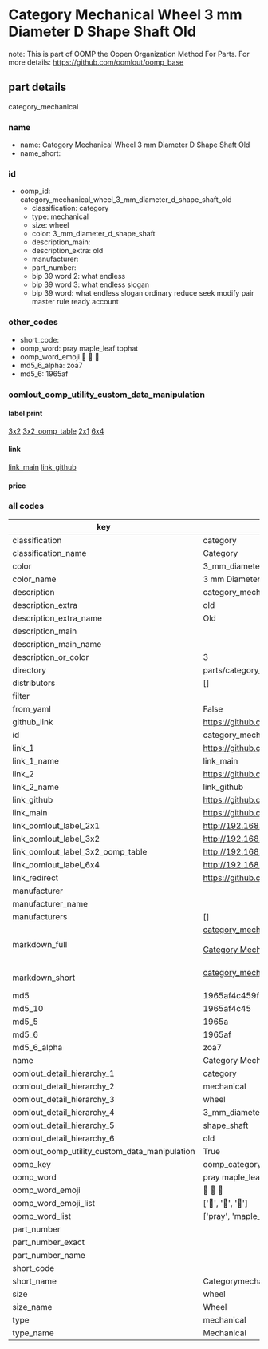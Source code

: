 # Category Mechanical Wheel 3 mm Diameter D Shape Shaft Old  

note: This is part of OOMP the Oopen Organization Method For Parts. For more details: https://github.com/oomlout/oomp_base

##  part details
  



category_mechanical



### name
* name: Category Mechanical Wheel 3 mm Diameter D Shape Shaft Old
* name_short: 
### id
* oomp_id: category_mechanical_wheel_3_mm_diameter_d_shape_shaft_old
  * classification: category
  * type: mechanical
  * size: wheel
  * color: 3_mm_diameter_d_shape_shaft
  * description_main: 
  * description_extra: old
  * manufacturer: 
  * part_number: 
  * bip 39 word 2: what endless
  * bip 39 word 3: what endless slogan
  * bip 39 word: what endless slogan ordinary reduce seek modify pair master rule ready account

### other_codes
* short_code: 
* oomp_word: pray maple_leaf tophat
* oomp_word_emoji :pray: :maple_leaf: :tophat:
* md5_6_alpha: zoa7
* md5_6: 1965af






### oomlout_oomp_utility_custom_data_manipulation
#### label print
[3x2](http://192.168.1.245:1112/?label=oomp%20zoa7)
[3x2_oomp_table](http://192.168.1.108:1112/?label=oomp%20zoa7)
[2x1](http://192.168.1.242:1112/?label=oomp%20zoa7)
[6x4](http://192.168.1.55:1112/?label=oomp%20zoa7)    

#### link

[link_main](https://github.com/oomlout/oomlout_oomp_version_1_messy/tree/main/parts/category_mechanical_wheel_3_mm_diameter_d_shape_shaft_old) [link_github](https://github.com/oomlout/oomlout_oomp_version_1_messy/tree/main/parts/category_mechanical_wheel_3_mm_diameter_d_shape_shaft_old)                             

#### price







### all codes 
| key | value |  
| --- | --- |  
| classification | category |  
| classification_name | Category |  
| color | 3_mm_diameter_d_shape_shaft |  
| color_name | 3 mm Diameter D Shape Shaft |  
| description | category_mechanical |  
| description_extra | old |  
| description_extra_name | Old |  
| description_main |  |  
| description_main_name |  |  
| description_or_color | 3  |  
| directory | parts/category_mechanical_wheel_3_mm_diameter_d_shape_shaft_old |  
| distributors | [] |  
| filter |  |  
| from_yaml | False |  
| github_link | https://github.com/oomlout/oomlout_oomp_part_src/tree/main/parts/category_mechanical_wheel_3_mm_diameter_d_shape_shaft_old |  
| id | category_mechanical_wheel_3_mm_diameter_d_shape_shaft_old |  
| link_1 | https://github.com/oomlout/oomlout_oomp_version_1_messy/tree/main/parts/category_mechanical_wheel_3_mm_diameter_d_shape_shaft_old |  
| link_1_name | link_main |  
| link_2 | https://github.com/oomlout/oomlout_oomp_version_1_messy/tree/main/parts/category_mechanical_wheel_3_mm_diameter_d_shape_shaft_old |  
| link_2_name | link_github |  
| link_github | https://github.com/oomlout/oomlout_oomp_version_1_messy/tree/main/parts/category_mechanical_wheel_3_mm_diameter_d_shape_shaft_old |  
| link_main | https://github.com/oomlout/oomlout_oomp_version_1_messy/tree/main/parts/category_mechanical_wheel_3_mm_diameter_d_shape_shaft_old |  
| link_oomlout_label_2x1 | http://192.168.1.242:1112/?label=oomp%20zoa7 |  
| link_oomlout_label_3x2 | http://192.168.1.245:1112/?label=oomp%20zoa7 |  
| link_oomlout_label_3x2_oomp_table | http://192.168.1.108:1112/?label=oomp%20zoa7 |  
| link_oomlout_label_6x4 | http://192.168.1.55:1112/?label=oomp%20zoa7 |  
| link_redirect | https://github.com/oomlout/oomlout_oomp_version_1_messy/tree/main/parts/category_mechanical_wheel_3_mm_diameter_d_shape_shaft_old |  
| manufacturer |  |  
| manufacturer_name |  |  
| manufacturers | [] |  
| markdown_full | [category_mechanical_wheel_3_mm_diameter_d_shape_shaft_old](none)<br>[](none)<br>[Category Mechanical Wheel 3 Mm Diameter D Shape Shaft Old](none)<br><br> |  
| markdown_short | [category_mechanical_wheel_3_mm_diameter_d_shape_shaft_old](none)<br><br> |  
| md5 | 1965af4c459f11d70c5a09c597d26fce |  
| md5_10 | 1965af4c45 |  
| md5_5 | 1965a |  
| md5_6 | 1965af |  
| md5_6_alpha | zoa7 |  
| name | Category Mechanical Wheel 3 mm Diameter D Shape Shaft Old |  
| oomlout_detail_hierarchy_1 | category |  
| oomlout_detail_hierarchy_2 | mechanical |  
| oomlout_detail_hierarchy_3 | wheel |  
| oomlout_detail_hierarchy_4 | 3_mm_diameter_d |  
| oomlout_detail_hierarchy_5 | shape_shaft |  
| oomlout_detail_hierarchy_6 | old |  
| oomlout_oomp_utility_custom_data_manipulation | True |  
| oomp_key | oomp_category_mechanical_wheel_3_mm_diameter_d_shape_shaft_old |  
| oomp_word | pray maple_leaf tophat |  
| oomp_word_emoji | :pray: :maple_leaf: :tophat: |  
| oomp_word_emoji_list | [':pray:', ':maple_leaf:', ':tophat:'] |  
| oomp_word_list | ['pray', 'maple_leaf', 'tophat'] |  
| part_number |  |  
| part_number_exact |  |  
| part_number_name |  |  
| short_code |  |  
| short_name | Categorymechanical |  
| size | wheel |  
| size_name | Wheel |  
| type | mechanical |  
| type_name | Mechanical |  
